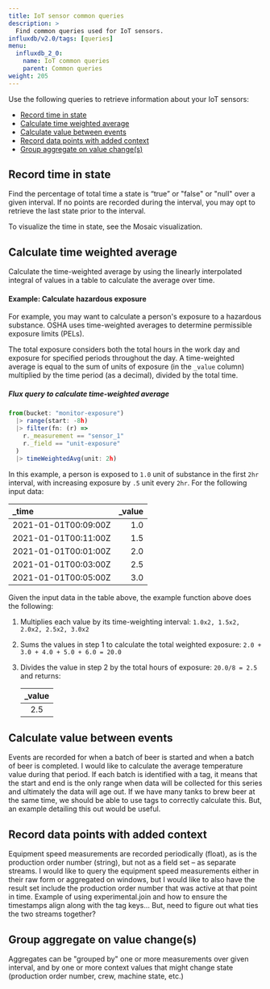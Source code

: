 ```yaml
---
title: IoT sensor common queries
description: >
  Find common queries used for IoT sensors.
influxdb/v2.0/tags: [queries]
menu:
  influxdb_2_0:
    name: IoT common queries
    parent: Common queries
weight: 205
---
```


Use the following queries to retrieve information about your IoT sensors:
- [Record time in state](#record-time-in-state)
- [Calculate time weighted average](#calculate-time-weighted-average)
- [Calculate value between events](#calculate-value-between-events)
- [Record data points with added context](#record-data-points-with-added-context)
- [Group aggregate on value change(s)](#group-aggregate-on-value-changes)

## Record time in state

Find the percentage of total time a state is “true” or "false" or "null" over a given interval. If no points are recorded during the interval, you may opt to retrieve the last state prior to the interval.

To visualize the time in state, see the Mosaic visualization.

## Calculate time weighted average

Calculate the time-weighted average by using the linearly interpolated integral of values in a table to calculate the average over time.
#### Example: Calculate hazardous exposure

For example, you may want to calculate a person's exposure to a hazardous substance. OSHA uses time-weighted averages to determine permissible exposure limits (PELs).

The total exposure considers both the total hours in the work day and exposure for specified periods throughout the day. A time-weighted average is equal to the sum of units of exposure (in the `_value` column) multiplied by the time period (as a decimal), divided by the total time.

##### Flux query to calculate time-weighted average

```js
from(bucket: "monitor-exposure")
  |> range(start: -8h)
  |> filter(fn: (r) =>
    r._measurement == "sensor_1"
    r._field == "unit-exposure"
  )
  |> timeWeightedAvg(unit: 2h)
```

In this example, a person is exposed to `1.0` unit of substance in the first `2hr` interval, with increasing exposure by `.5` unit every `2hr`. For the following input data:

| _time                | _value |
|:-----                | ------:|
| 2021-01-01T00:09:00Z | 1.0    |
| 2021-01-01T00:11:00Z | 1.5    |
| 2021-01-01T00:01:00Z | 2.0    |
| 2021-01-01T00:03:00Z | 2.5    |
| 2021-01-01T00:05:00Z | 3.0    |

Given the input data in the table above, the example function above does the following:

1. Multiplies each value by its time-weighting interval: `1.0x2, 1.5x2, 2.0x2, 2.5x2, 3.0x2`
2. Sums the values in step 1 to calculate the total weighted exposure: `2.0 + 3.0 + 4.0 + 5.0 + 6.0 = 20.0`
3. Divides the value in step 2 by the total hours of exposure: `20.0/8 = 2.5` and returns:

   | _value |
   | :----: |
   |  2.5   |

## Calculate value between events

Events are recorded for when a batch of beer is started and when a batch of beer is completed. I would like to calculate the average temperature value during that period.
If each batch is identified with a tag, it means that the start and end is the only range when data will be collected for this series and ultimately the data will age out. If we have many tanks to brew beer at the same time, we should be able to use tags to correctly calculate this. But, an example detailing this out would be useful.

## Record data points with added context

Equipment speed measurements are recorded periodically (float), as is the production order number (string), but not as a field set – as separate streams. I would like to query the equipment speed measurements either in their raw form or aggregated on windows, but I would like to also have the result set include the production order number that was active at that point in time. Example of using experimental.join and how to ensure the timestamps align along with the tag keys... But, need to figure out what ties the two streams together?

## Group aggregate on value change(s)

Aggregates can be "grouped by" one or more measurements over given interval, and by one or more context values that might change state (production order number, crew, machine state, etc.)